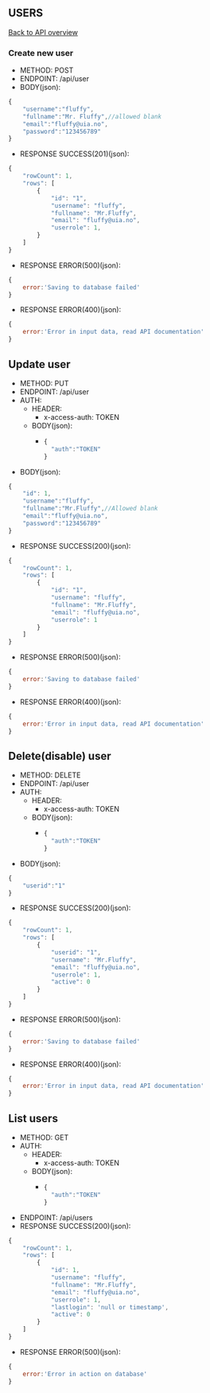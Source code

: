 ## USERS

[Back to API overview](./api.md)

### Create new user

* METHOD: POST
* ENDPOINT: /api/user
* BODY(json):

```javascript
{
	"username":"fluffy",
	"fullname":"Mr. Fluffy",//allowed blank
    "email":"fluffy@uia.no",
    "password":"123456789"
}
```

* RESPONSE SUCCESS(201)(json):

```javascript
{
	"rowCount": 1,
	"rows": [
		{
			"id": "1",
			"username": "fluffy",
			"fullname": "Mr.Fluffy",
			"email": "fluffy@uia.no",
			"userrole": 1,
		}
	]
}
```

* RESPONSE ERROR(500)(json):
```javascript
{
	error:'Saving to database failed'
}
```

* RESPONSE ERROR(400)(json):
```javascript
{
	error:'Error in input data, read API documentation'
}
```

## Update user

* METHOD: PUT
* ENDPOINT: /api/user
* AUTH:
	* HEADER:
        * x-access-auth: TOKEN
    * BODY(json):
        * ```javascript
          {
	        "auth":"TOKEN"
          }
          ```
* BODY(json):

```javascript
{
    "id": 1,
	"username":"fluffy",
	"fullname":"Mr.Fluffy",//Allowed blank
    "email":"fluffy@uia.no",
    "password":"123456789"
}
```

* RESPONSE SUCCESS(200)(json):

```javascript
{
	"rowCount": 1,
	"rows": [
		{
			"id": "1",
			"username": "fluffy",
			"fullname": "Mr.Fluffy",
			"email": "fluffy@uia.no",
			"userrole": 1
		}
	]
}
```

* RESPONSE ERROR(500)(json):

```javascript
{
	error:'Saving to database failed'
}
```

* RESPONSE ERROR(400)(json):

```javascript
{
	error:'Error in input data, read API documentation'
}
```

## Delete(disable) user

* METHOD: DELETE
* ENDPOINT: /api/user
* AUTH:
	* HEADER:
		* x-access-auth: TOKEN
    * BODY(json):
        * ```javascript
          {
	        "auth":"TOKEN"
          }
          ```
* BODY(json):

```javascript
{
	"userid":"1"
}
```

* RESPONSE SUCCESS(200)(json):

```javascript
{
	"rowCount": 1,
	"rows": [
		{
			"userid": "1",
			"username": "Mr.Fluffy",
			"email": "fluffy@uia.no",
			"userrole": 1,
			"active": 0
		}
	]
}
```

* RESPONSE ERROR(500)(json):

```javascript
{
	error:'Saving to database failed'
}
```

* RESPONSE ERROR(400)(json):

```javascript
{
	error:'Error in input data, read API documentation'
}
```

## List users

* METHOD: GET
* AUTH:
    * HEADER:
        * x-access-auth: TOKEN
    * BODY(json):
        * ```javascript
          {
	        "auth":"TOKEN"
          }
          ```
* ENDPOINT: /api/users
* RESPONSE SUCCESS(200)(json):

```javascript
{
	"rowCount": 1,
	"rows": [
		{
			"id": 1,
			"username": "fluffy",
			"fullname": "Mr.Fluffy",
			"email": "fluffy@uia.no",
			"userrole": 1,
			"lastlogin": 'null or timestamp',
			"active": 0
		}
	]
}
```

* RESPONSE ERROR(500)(json):

```javascript
{
	error:'Error in action on database'
}
```
